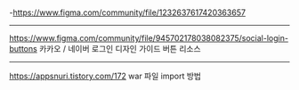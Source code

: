 # 
-https://www.figma.com/community/file/1232637617420363657 <hr> 
https://www.figma.com/community/file/945702178038082375/social-login-buttons
 카카오 / 네이버 로그인 디자인 가이드 버튼 리소스 <hr>
 
https://appsnuri.tistory.com/172
war 파일 import  방법
